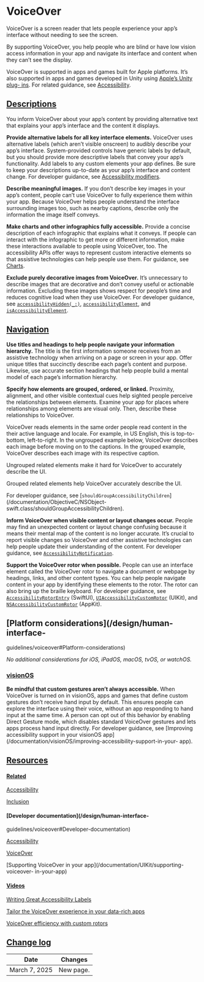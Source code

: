 # VoiceOver

VoiceOver is a screen reader that lets people experience your app’s interface
without needing to see the screen.

By supporting VoiceOver, you help people who are blind or have low vision
access information in your app and navigate its interface and content when
they can’t see the display.

VoiceOver is supported in apps and games built for Apple platforms. It’s also
supported in apps and games developed in Unity using [Apple’s Unity plug-
ins](https://github.com/apple/unityplugins). For related guidance, see
[Accessibility](/design/human-interface-guidelines/accessibility).

## [Descriptions](/design/human-interface-guidelines/voiceover#Descriptions)

You inform VoiceOver about your app’s content by providing alternative text
that explains your app’s interface and the content it displays.

**Provide alternative labels for all key interface elements.** VoiceOver uses
alternative labels (which aren’t visible onscreen) to audibly describe your
app’s interface. System-provided controls have generic labels by default, but
you should provide more descriptive labels that convey your app’s
functionality. Add labels to any custom elements your app defines. Be sure to
keep your descriptions up-to-date as your app’s interface and content change.
For developer guidance, see [Accessibility
modifiers](/documentation/SwiftUI/View-Accessibility).

**Describe meaningful images.** If you don’t describe key images in your app’s
content, people can’t use VoiceOver to fully experience them within your app.
Because VoiceOver helps people understand the interface surrounding images
too, such as nearby captions, describe only the information the image itself
conveys.

**Make charts and other infographics fully accessible.** Provide a concise
description of each infographic that explains what it conveys. If people can
interact with the infographic to get more or different information, make these
interactions available to people using VoiceOver, too. The accessibility APIs
offer ways to represent custom interactive elements so that assistive
technologies can help people use them. For guidance, see
[Charts](/design/Human-Interface-Guidelines/charts).

**Exclude purely decorative images from VoiceOver.** It’s unnecessary to
describe images that are decorative and don’t convey useful or actionable
information. Excluding these images shows respect for people’s time and
reduces cognitive load when they use VoiceOver. For developer guidance, see
[`accessibilityHidden(_:)`](/documentation/SwiftUI/View/accessibilityHidden\(_:\)),
[`accessibilityElement`](/documentation/AppKit/NSAccessibility-c.protocol/accessibilityElement),
and
[`isAccessibilityElement`](/documentation/UIKit/UIAccessibilityElement/isAccessibilityElement).

## [Navigation](/design/human-interface-guidelines/voiceover#Navigation)

**Use titles and headings to help people navigate your information
hierarchy.** The title is the first information someone receives from an
assistive technology when arriving on a page or screen in your app. Offer
unique titles that succinctly describe each page’s content and purpose.
Likewise, use accurate section headings that help people build a mental model
of each page’s information hierarchy.

**Specify how elements are grouped, ordered, or linked.** Proximity,
alignment, and other visible contextual cues help sighted people perceive the
relationships between elements. Examine your app for places where
relationships among elements are visual only. Then, describe these
relationships to VoiceOver.

VoiceOver reads elements in the same order people read content in the their
active language and locale. For example, in US English, this is top-to-bottom,
left-to-right. In the ungrouped example below, VoiceOver describes each image
before moving on to the captions. In the grouped example, VoiceOver describes
each image with its respective caption.

Ungrouped related elements make it hard for VoiceOver to accurately describe
the UI.

Grouped related elements help VoiceOver accurately describe the UI.

For developer guidance, see
[`shouldGroupAccessibilityChildren`](/documentation/ObjectiveC/NSObject-
swift.class/shouldGroupAccessibilityChildren).

**Inform VoiceOver when visible content or layout changes occur.** People may
find an unexpected content or layout change confusing because it means their
mental map of the content is no longer accurate. It’s crucial to report
visible changes so VoiceOver and other assistive technologies can help people
update their understanding of the content. For developer guidance, see
[`AccessibilityNotification`](/documentation/Accessibility/AccessibilityNotification).

**Support the VoiceOver rotor when possible.** People can use an interface
element called the VoiceOver rotor to navigate a document or webpage by
headings, links, and other content types. You can help people navigate content
in your app by identifying these elements to the rotor. The rotor can also
bring up the braille keyboard. For developer guidance, see
[`AccessibilityRotorEntry`](/documentation/SwiftUI/AccessibilityRotorEntry)
(SwiftUI),
[`UIAccessibilityCustomRotor`](/documentation/UIKit/UIAccessibilityCustomRotor)
(UIKit), and
[`NSAccessibilityCustomRotor`](/documentation/AppKit/NSAccessibilityCustomRotor)
(AppKit).

## [Platform considerations](/design/human-interface-
guidelines/voiceover#Platform-considerations)

 _No additional considerations for iOS, iPadOS, macOS, tvOS, or watchOS._

### [visionOS](/design/human-interface-guidelines/voiceover#visionOS)

**Be mindful that custom gestures aren’t always accessible.** When VoiceOver
is turned on in visionOS, apps and games that define custom gestures don’t
receive hand input by default. This ensures people can explore the interface
using their voice, without an app responding to hand input at the same time. A
person can opt out of this behavior by enabling Direct Gesture mode, which
disables standard VoiceOver gestures and lets apps process hand input
directly. For developer guidance, see [Improving accessibility support in your
visionOS app](/documentation/visionOS/improving-accessibility-support-in-your-
app).

## [Resources](/design/human-interface-guidelines/voiceover#Resources)

#### [Related](/design/human-interface-guidelines/voiceover#Related)

[Accessibility](/design/human-interface-guidelines/accessibility)

[Inclusion](/design/human-interface-guidelines/inclusion)

#### [Developer documentation](/design/human-interface-
guidelines/voiceover#Developer-documentation)

[Accessibility](/documentation/Accessibility)

[VoiceOver](/documentation/Accessibility/voiceover)

[Supporting VoiceOver in your app](/documentation/UIKit/supporting-voiceover-
in-your-app)

#### [Videos](/design/human-interface-guidelines/voiceover#Videos)

[ Writing Great Accessibility Labels
](https://developer.apple.com/videos/play/wwdc2019/254)

[ Tailor the VoiceOver experience in your data-rich apps
](https://developer.apple.com/videos/play/wwdc2021/10121)

[ VoiceOver efficiency with custom rotors
](https://developer.apple.com/videos/play/wwdc2020/10116)

## [Change log](/design/human-interface-guidelines/voiceover#Change-log)

Date| Changes  
---|---  
March 7, 2025| New page.

